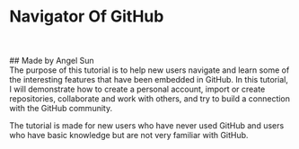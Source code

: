 # Navigator Of GitHub
<br />
<br />
## Made by Angel Sun<br /> 
The purpose of this tutorial is to help new users navigate and learn some of the interesting features that have been embedded in GitHub. In this tutorial, I will demonstrate how to create a personal account, import or create repositories, collaborate and work with others, and try to build a connection with the GitHub community. <br />

The tutorial is made for new users who have never used GitHub and users who have basic knowledge but are not very familiar with GitHub. 
